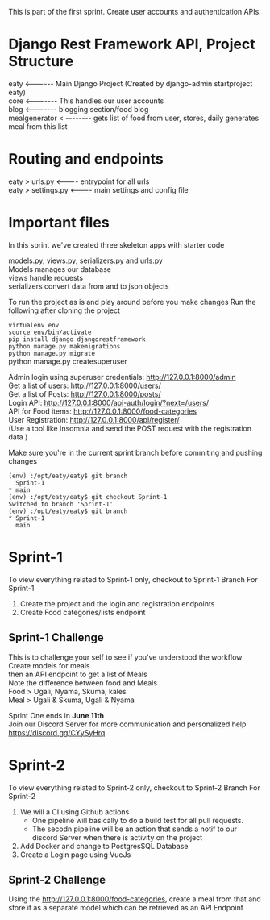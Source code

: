 This is part of the first sprint. Create user accounts and authentication APIs.


# Django Rest Framework API, Project Structure
eaty <------ Main Django Project (Created by django-admin startproject eaty)<br>
core <------- This handles our user accounts<br>
blog <------- blogging section/food blog<br>
mealgenerator < -------- gets list of food from user, stores, daily generates meal from this list

# Routing and endpoints
eaty > urls.py <---- entrypoint for all urls<br>
eaty > settings.py <---- main settings and config file <br>

# Important files
In this sprint we've created three skeleton apps with starter code

models.py, views.py, serializers.py and urls.py <br>
Models manages our database <br>
views handle requests <br>
serializers convert data from and to json objects <br>

To run the project as is and play around before you make changes
Run the following after cloning the project

``virtualenv env`` <br>
``source env/bin/activate`` <br>
``pip install django djangorestframework`` <br>
``python manage.py makemigrations`` <br>
``python manage.py migrate`` <br>
python manage.py createsuperuser


Admin login using superuser credentials: http://127.0.0.1:8000/admin <br>
Get a list of users: http://127.0.0.1:8000/users/ <br>
Get a list of Posts: http://127.0.0.1:8000/posts/ <br>
Login API: http://127.0.0.1:8000/api-auth/login/?next=/users/ <br>
API for Food items: http://127.0.0.1:8000/food-categories <br>
User Registration: http://127.0.0.1:8000/api/register/ <br>
(Use a tool like Insomnia and send the POST request with the registration data ) 
 
Make sure you're in the current sprint branch before commiting and pushing changes
```
(env) :/opt/eaty/eaty$ git branch
  Sprint-1
* main
(env) :/opt/eaty/eaty$ git checkout Sprint-1
Switched to branch 'Sprint-1'
(env) :/opt/eaty/eaty$ git branch
* Sprint-1
  main
```

# Sprint-1
To view everything related to Sprint-1 only, checkout to Sprint-1 Branch
For Sprint-1
1. Create the project and the login and registration endpoints
2. Create Food categories/lists endpoint


## Sprint-1 Challenge
This is to challenge your self to see if you've understood the workflow <br>
Create models for meals <br>
then an API endpoint to get a list of Meals <br>
Note the difference between food and Meals <br>
Food > Ugali, Nyama, Skuma, kales <br>
Meal > Ugali & Skuma, Ugali & Nyama <br>

Sprint One ends in **June 11th** <br>
Join our Discord Server for more communication and personalized help <br>
https://discord.gg/CYySyHrq


# Sprint-2
To view everything related to Sprint-2 only, checkout to Sprint-2 Branch
For Sprint-2 
 1. We will a CI using Github actions
    -  One pipeline will basically to do a build test for all pull requests.
    - The secodn pipeline will be an action that sends a notif to our discord   Server when there is activity on the project
 2. Add Docker and change to PostgresSQL Database
 3. Create a Login page using VueJs

## Sprint-2 Challenge
Using the http://127.0.0.1:8000/food-categories, create a meal from that and store it as a separate model which can be retrieved as an API Endpoint




